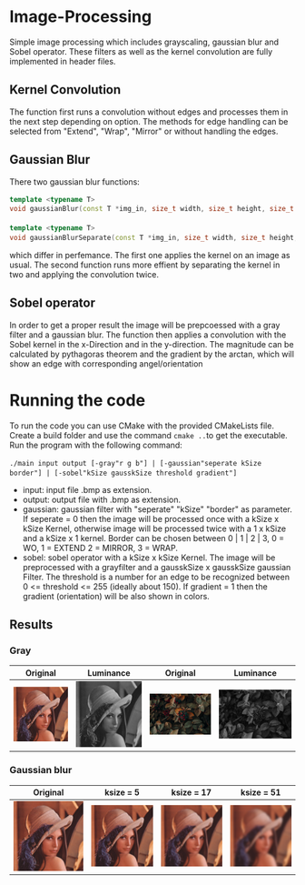 # Image-Processing
Simple image processing which includes grayscaling, gaussian blur and Sobel operator.
These filters as well as the kernel convolution are fully implemented in header files.

## Kernel Convolution
The function first runs a convolution without edges and processes them in the next step depending on option. The methods for edge handling can be selected from "Extend", "Wrap", "Mirror" or without handling the edges.

## Gaussian Blur
There two gaussian blur functions: 
```c++
template <typename T>
void gaussianBlur(const T *img_in, size_t width, size_t height, size_t channels, T *img_out, size_t ksize, Border border);

template <typename T>
void gaussianBlurSeparate(const T *img_in, size_t width, size_t height, size_t channels, T *img_out, size_t ksize, Border border);
```
which differ in perfemance. The first one applies the kernel on an image as usual. The second function runs more effient by separating the kernel in two and applying the convolution twice.   

## Sobel operator
In order to get a proper result the image will be prepcoessed with a gray filter and a gaussian blur. The function then applies a convolution with the Sobel kernel in the x-Direction and in the y-direction. The magnitude can be calculated by pythagoras theorem and the gradient by the arctan, which will show an edge with corresponding angel/orientation

# Running the code
To run the code you can use CMake with the provided CMakeLists file. Create a build folder and use the command `cmake ..`to get the executable.
Run the program with the following command:

`./main input output [-gray"r g b"] | [-gaussian"seperate kSize border"] | [-sobel"kSize gausskSize threshold gradient"]`

- input: input file .bmp as extension.
- output: output file with .bmp as extension.
- gaussian: gaussian filter with "seperate" "kSize" "border" as parameter. If seperate = 0 then the image will be processed once with a kSize x kSize Kernel, otherwise image will be processed twice with a 1 x kSize and a kSize x 1 kernel. Border can be chosen between 0 | 1 | 2 | 3, 0 = WO, 1 = EXTEND 2 = MIRROR, 3 = WRAP. 
- sobel: sobel operator with a kSize x kSize Kernel. The image will be preprocessed with a grayfilter and a gausskSize x gausskSize gaussian Filter. The threshold is a number for an edge to be recognized between 0 <= threshold <= 255 (ideally about 150). If gradient = 1 then the gradient (orientation) will be also shown in colors.

## Results
### Gray
|Original|Luminance|Original|Luminance|
|:---:|:---:|:---:|:---:|
![](data/lena.bmp)|![](data/lena_gray.bmp)|![](data/berries.bmp)|![](data/berries_gray.bmp)|

### Gaussian blur
|Original|ksize = 5|ksize = 17|ksize = 51|
|:---:|:---:|:---:|:---:|
![](data/lena.bmp)|![](data/lena_blur5x5.bmp)|![](data/lena_blur17x17.bmp)|![](data/lena_blur51x51.bmp)|


